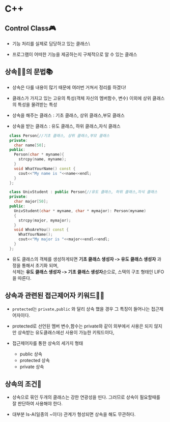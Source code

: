 # C++

## Control Class🎮

- 기능 처리를 실제로 담당하고 있는 클래스\

- 프로그램이 어떠한 기능을 제공하는지 구체적으로 알 수 있는 클래스

## 상속👨‍👦의 문법📚

- 상속은 다룰 내용이 많기 때문에 여러번 거쳐서 정리를 하겠다!

- 클래스가 가지고 있는 고유의 특성(객체 자신의 멤버함수, 변수) 이외에 상위 클래스의 특성을 물려받는 특성

- 상속을 해주는 클래스 : 기초 클래스, 상위 클래스,부모 클래스

- 상속을 받는 클래스 : 유도 클래스, 하위 클래스,자식 클래스

```cpp
  class Person{//기초 클래스, 상위 클래스,부모 클래스
  private:
    char name[50];
  public:
    Person(char * myname){
      strcpy(name, myname);
    }
    void WhatYourName() const {
      cout<<"My name is "<<name<<endl;
    }
  };

  class UnivStudent : public Person{//유도 클래스, 하위 클래스,자식 클래스
  private:
    char major[50];
  public:
    UnivStudent(char * myname, char * mymajor): Person(myname)
    {
      strcpy(major, mymajor);
    }
    void WhoAreYou() const {
      WhatYourName();
      cout<<"My major is "<<major<<endl<<endl;
    }
  };
```

- 유도 클래스의 객체를 생성하게되면 **기초 클래스 생성자 -> 유도 클래스 생성자** 과정을 통해서 초기화 되며,<br> 삭제는 **유도 클래스 생성자 -> 기초 클래스 생성자**순으로, 스택의 구조 형태인 LIFO을 따른다.

## 상속과 관련된 접근제어자 키워드🧚‍♀️

- `protected`는 `private,public` 와 달리 상속 했을 경우 그 특징이 들어나는 접근제어자이다.

- protected로 선언된 멤버 변수,함수는 private와 같이 외부에서 사용은 되지 않지만 상속받는 유도클래스에선 사용이 가능한 키워드이다,

- 접근제어자를 통한 상속의 세가지 형태
  - public 상속
  - protected 상속
  - private 상속

## 상속의 조건🔑

- 상속으로 묶인 두개의 클래스는 강한 연광성을 띤다. 그러므로 상속이 필요할때를 잘 판단하여 사용해야 한다.

- 대부분 Is-A(일종의 ~이다) 관계가 형성되면 상속을 해도 무관하다.
